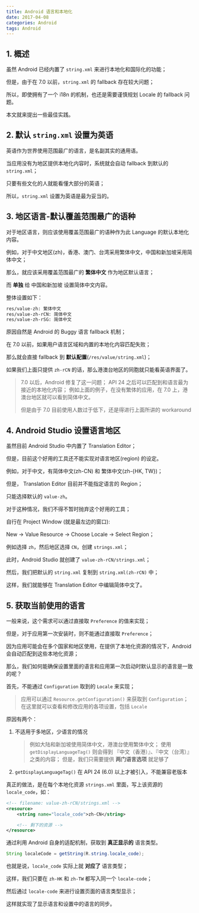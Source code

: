 ```yaml
---
title: Android 语言和本地化
date: 2017-04-08
categories: Android
tags: Android
---
```


## 1. 概述

虽然 Android 已经内置了 `string.xml` 来进行本地化和国际化的功能；

但是，由于在 7.0 以前，`string.xml` 的 fallback 存在较大问题；

所以，即使拥有了一个 i18n 的机制，也还是需要谨慎规划 Locale 的 fallback 问题。

本文就来提出一些最佳实践。

## 2. 默认 `string.xml` 设置为英语

英语作为世界使用范围最广的语言，是名副其实的通用语。

当应用没有为地区提供本地化内容时，系统就会自动 fallback 到默认的 `string.xml`；

只要有些文化的人就能看懂大部分的英语；

所以，`string.xml` 设置为英语是最为妥当的。

## 3. 地区语言-默认覆盖范围最广的语种

对于地区语言，则应该使用覆盖范围最广的语种作为此 Language 的默认本地化内容。

例如，对于中文地区(zh)，香港、澳门、台湾采用繁体中文，中国和新加坡采用简体中文；

那么，就应该采用覆盖范围最广的 **繁体中文** 作为地区默认语言；

而 **单独** 给 中国和新加坡 设置简体中文内容。

整体设置如下：

```bash
res/value-zh: 繁体中文
res/value-zh-rCN: 简体中文
res/value-zh-rSG: 简体中文
```

原因自然是 Android 的 Buggy 语言 fallback 机制；

在 7.0 以前，如果用户语言区域和内置的本地化内容匹配失败；

那么就会直接 fallback 到 **默认配置**(`/res/value/string.xml`)；

如果我们上面只提供 `zh-rCN` 的话，那么港澳台地区的同胞就只能看英语界面了。

> 7.0 以后，Android 修复了这一问题；
> API 24 之后可以匹配到和语言最为接近的本地化内容；
> 例如上面的例子，在没有繁体的应用，在 7.0 上，港澳台地区就可以看到简体中文。
>
> 但是由于 7.0 目前使用人数过于低下，还是得进行上面所讲的 workaround

## 4. Android Studio 设置语言地区

虽然目前 Android Studio 中内置了 Translation Editor；

但是，目前这个好用的工具还不能实现对语言地区(region) 的设定。

例如，对于中文，有简体中文(zh-CN) 和 繁体中文(zh-{HK, TW})；

但是， Translation Editor 目前并不能指定语言的 Region；

只能选择默认的 `value-zh`。

对于这种情况，我们不得不暂时抛弃这个好用的工具；

自行在 Project Window (就是最左边的窗口):

New -> Value Resource -> Choose Locale -> Select Region；

例如选择 `zh`，然后地区选择 `CN`，创建 `strings.xml`；

此时，Android Studio 就创建了 `value-zh-rCN/strings.xml`；

然后，我们把默认的 `string.xml` 复制到 `string.xml(zh-rCN)`  中；

这样，我们就能够在 Translation Editor 中编辑简体中文了。

## 5. 获取当前使用的语言

一般来说，这个需求可以通过直接取 `Preference` 的值来实现；

但是，对于应用第一次安装时，则不能通过直接取 `Preference`；

因为应用可能会在多个国家和地区使用，在提供了本地化资源的情况下，Android 会自动匹配到这些本地化资源；

那么，我们如何能确保设置里面的语言和应用第一次启动时默认显示的语言是一致的呢？

首先，不能通过 `Configuration` 取到的 `Locale`  来实现；

> 应用可以通过 `Resource.getConfiguration()` 来获取到 `Configuration`；
> 在这里就可以查看和修改应用的各项设置，包括 `Locale`

原因有两个：

1. 不适用于多地区，少语言的情况

    > 例如大陆和新加坡使用简体中文，港澳台使用繁体中文；
    > 使用 `getDisplayLanguageTag()` 则会得到 『中文（香港）』、『中文（台湾）』之类的内容；
    > 但是，我们只需要提供 **两门语言选项** 就足够了

2. `getDisplayLanguageTag()` 在 API 24 (6.0) 以上才被引入，不能兼容老版本

真正的做法，是在每个本地化资源 `strings.xml` 里面，写上该资源的 `locale_code`，如：

```xml
<!-- filename: value-zh-rCN/strings.xml -->
<resource>
    <string name="locale_code">zh-CN</string>

    <!-- 剩下的资源 -->
</resource>
```

通过利用 Android 自身的适配机制，获取到 **真正显示的** 语言类型。

```java
String localeCode = getString(R.string.locale_code);
```

也就是说，`locale_code` 实际上就 **对应了** 语言类型；

这样，我们只要在 `zh-HK` 和 `zh-TW` 都写入同一个 `locale-code`；

然后通过 `locale-code` 来进行设置页面的语言类型显示；

这样就实现了显示语言和设置中的语言的同步。
